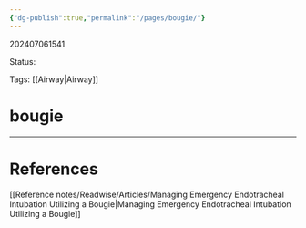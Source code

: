 ```yaml
---
{"dg-publish":true,"permalink":"/pages/bougie/"}
---
```



202407061541

Status: 

Tags: [[Airway\|Airway]]

# bougie








___
# References
[[Reference notes/Readwise/Articles/Managing Emergency Endotracheal Intubation Utilizing a Bougie\|Managing Emergency Endotracheal Intubation Utilizing a Bougie]]